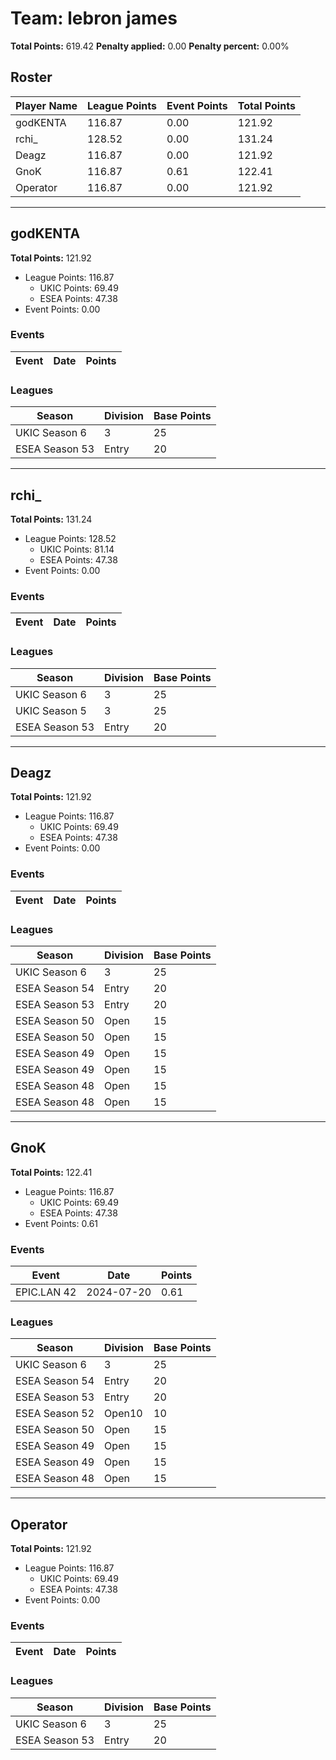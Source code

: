 # Team: lebron james

**Total Points:** 619.42
**Penalty applied:** 0.00
**Penalty percent:** 0.00%

## Roster
| Player Name | League Points | Event Points | Total Points |
|-------------|--------------|--------------|-------------|
| godKENTA | 116.87 | 0.00 | 121.92 |
| rchi_ | 128.52 | 0.00 | 131.24 |
| Deagz | 116.87 | 0.00 | 121.92 |
| GnoK | 116.87 | 0.61 | 122.41 |
| Operator | 116.87 | 0.00 | 121.92 |

---

## godKENTA

**Total Points:** 121.92

- League Points: 116.87
  - UKIC Points: 69.49
  - ESEA Points: 47.38
- Event Points: 0.00

### Events
| Event | Date | Points |
|-------|------|--------|
### Leagues
| Season | Division | Base Points |
|--------|----------|-------------|
| UKIC Season 6 | 3 | 25 |
| ESEA Season 53 | Entry | 20 |
---

## rchi_

**Total Points:** 131.24

- League Points: 128.52
  - UKIC Points: 81.14
  - ESEA Points: 47.38
- Event Points: 0.00

### Events
| Event | Date | Points |
|-------|------|--------|
### Leagues
| Season | Division | Base Points |
|--------|----------|-------------|
| UKIC Season 6 | 3 | 25 |
| UKIC Season 5 | 3 | 25 |
| ESEA Season 53 | Entry | 20 |
---

## Deagz

**Total Points:** 121.92

- League Points: 116.87
  - UKIC Points: 69.49
  - ESEA Points: 47.38
- Event Points: 0.00

### Events
| Event | Date | Points |
|-------|------|--------|
### Leagues
| Season | Division | Base Points |
|--------|----------|-------------|
| UKIC Season 6 | 3 | 25 |
| ESEA Season 54 | Entry | 20 |
| ESEA Season 53 | Entry | 20 |
| ESEA Season 50 | Open | 15 |
| ESEA Season 50 | Open | 15 |
| ESEA Season 49 | Open | 15 |
| ESEA Season 49 | Open | 15 |
| ESEA Season 48 | Open | 15 |
| ESEA Season 48 | Open | 15 |
---

## GnoK

**Total Points:** 122.41

- League Points: 116.87
  - UKIC Points: 69.49
  - ESEA Points: 47.38
- Event Points: 0.61

### Events
| Event | Date | Points |
|-------|------|--------|
| EPIC.LAN 42 | 2024-07-20 | 0.61 |
### Leagues
| Season | Division | Base Points |
|--------|----------|-------------|
| UKIC Season 6 | 3 | 25 |
| ESEA Season 54 | Entry | 20 |
| ESEA Season 53 | Entry | 20 |
| ESEA Season 52 | Open10 | 10 |
| ESEA Season 50 | Open | 15 |
| ESEA Season 49 | Open | 15 |
| ESEA Season 49 | Open | 15 |
| ESEA Season 48 | Open | 15 |
---

## Operator

**Total Points:** 121.92

- League Points: 116.87
  - UKIC Points: 69.49
  - ESEA Points: 47.38
- Event Points: 0.00

### Events
| Event | Date | Points |
|-------|------|--------|
### Leagues
| Season | Division | Base Points |
|--------|----------|-------------|
| UKIC Season 6 | 3 | 25 |
| ESEA Season 53 | Entry | 20 |